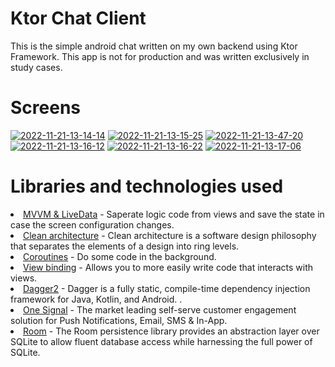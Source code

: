 # Ktor Chat Client
This is the simple android chat written on my own backend using Ktor Framework. This app is not for production and was written exclusively in study cases.

# Screens
<a href="https://ibb.co/0hPj72X"><img src="https://i.ibb.co/86FDCsB/2022-11-21-13-14-14.png" alt="2022-11-21-13-14-14" border="0"></a>
<a href="https://ibb.co/wyrLfPR"><img src="https://i.ibb.co/6YJZkTm/2022-11-21-13-15-25.png" alt="2022-11-21-13-15-25" border="0"></a>
<a href="https://ibb.co/hZCLJsz"><img src="https://i.ibb.co/Brwc5LM/2022-11-21-13-47-20.png" alt="2022-11-21-13-47-20" border="0"></a>
<a href="https://ibb.co/5FCH5YM"><img src="https://i.ibb.co/dgXYQbW/2022-11-21-13-16-12.png" alt="2022-11-21-13-16-12" border="0"></a>
<a href="https://ibb.co/T2ZwzTB"><img src="https://i.ibb.co/H40Km2D/2022-11-21-13-16-22.png" alt="2022-11-21-13-16-22" border="0"></a>
<a href="https://ibb.co/3B66jBp"><img src="https://i.ibb.co/GcYY8cW/2022-11-21-13-17-06.png" alt="2022-11-21-13-17-06" border="0"></a>

# Libraries and technologies used<br>
<li><a href ="https://developer.android.com/topic/architecture">MVVM & LiveData</a>  - Saperate logic code from views and save the state in case the screen configuration changes.<br>
<li><a href ="https://www.geeksforgeeks.org/what-is-clean-architecture-in-android/">Clean architecture</a> - Clean architecture is a software design philosophy that separates the elements of a design into ring levels.
<li><a href ="https://kotlinlang.org/docs/coroutines-overview.html#sample-projects">Coroutines</a> - Do some code in the background.<br>
<li><a href ="https://developer.android.com/topic/libraries/view-binding">View binding</a> - Allows you to more easily write code that interacts with views.<br>
<li><a href ="https://developer.android.com/training/dependency-injection/dagger-android">Dagger2</a> - Dagger is a fully static, compile-time dependency injection framework for Java, Kotlin, and Android. .<br>
<li><a href ="https://onesignal.com/">One Signal</a> - The market leading self-serve customer engagement solution for Push Notifications, Email, SMS & In-App.<br>
<li><a href ="https://developer.android.com/jetpack/androidx/releases/room">Room</a> - The Room persistence library provides an abstraction layer over SQLite to allow fluent database access while harnessing the full power of SQLite.<br>
